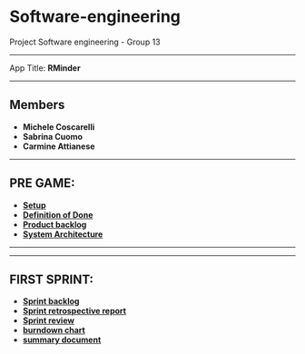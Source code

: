 # Software-engineering

Project Software engineering - Group 13
<hr>
App Title: <b>RMinder<b>
<hr>
<h2> Members </h2>

<ul>
  <li> Michele Coscarelli</li>
  <li> Sabrina Cuomo</li>
  <li> Carmine Attianese</li>
</ul>

<hr>
<h2> PRE GAME: </h2>


<ul>
  <li><a href="https://1drv.ms/w/s!Ai7isgMnC7WcjlW-L2QPM5bmjCUM?e=YlQ64J">Setup </a></li>
  <li><a href="https://1drv.ms/w/s!Ai7isgMnC7WcjlllYUhCPAbx50mK?e=9tfYkz">Definition of Done </a></li>
  

<li> <a href="https://1drv.ms/w/s!Ai7isgMnC7WcjlfvfPAU61lgjTGR?e=XpiT52">Product backlog </a></li>
<li><a href="https://unisalerno-my.sharepoint.com/:w:/g/personal/s_cuomo22_studenti_unisa_it/EV_htFI8gChEgaZa2Tkgi60BUwkwIWtYXy1ht9JROXvi0Q?e=QoROab"> System Architecture </a></li>


</ul>

<hr>
<hr>

<h2> FIRST SPRINT: </h2>
<ul>
  
<li> <a href="https://1drv.ms/w/s!Ai7isgMnC7Wcjlve3rNvMIGQtFdr?e=LRcwV9 "> Sprint backlog </a> </li>
<li> <a href="https://unisalerno-my.sharepoint.com/:w:/g/personal/c_attianese13_studenti_unisa_it/EctsRn3oPwlGmCi_c-X5G7MBhpq_w4pNeCvBPXZntx8pVw?e=8vO8xd"> Sprint retrospective report </a> </li>
<li> <a href="https://unisalerno-my.sharepoint.com/:w:/g/personal/c_attianese13_studenti_unisa_it/EeB17MVXMYpKnEkUwYwYgrEBJCXb772sGPnakTTVofQtnw?e=9zRfUV"> Sprint review </a> </li>
<li> <a href="https://unisalerno-my.sharepoint.com/:w:/g/personal/c_attianese13_studenti_unisa_it/EfpFk4vl1PFFrG7lyoUU_d4B97Am0243ZwYg4XBVoGGguA?e=xSi8by"> burndown chart </a> </li>
<li> <a href="https://github.com/Sabri2200/RMinder"> summary document </a> </li>



</ul>







